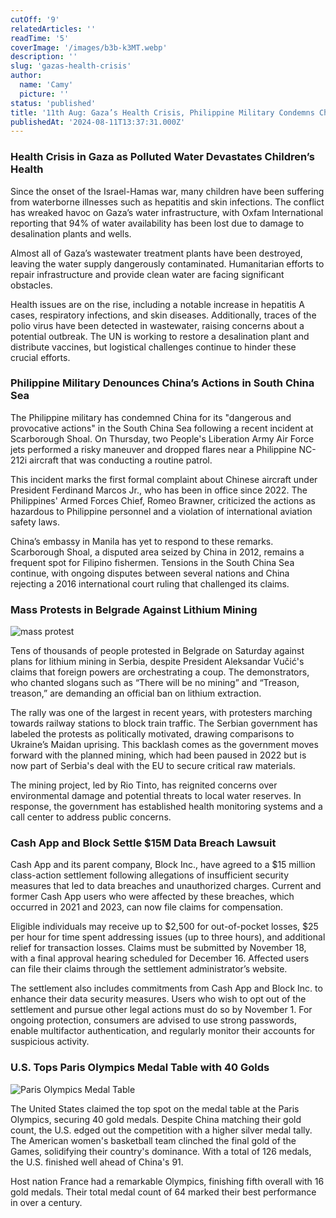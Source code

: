 ```yaml
---
cutOff: '9'
relatedArticles: ''
readTime: '5'
coverImage: '/images/b3b-k3MT.webp'
description: ''
slug: 'gazas-health-crisis'
author:
  name: 'Camy'
  picture: ''
status: 'published'
title: '11th Aug: Gaza’s Health Crisis, Philippine Military Condemns China'
publishedAt: '2024-08-11T13:37:31.000Z'
---
```


### Health Crisis in Gaza as Polluted Water Devastates Children’s Health

Since the onset of the Israel-Hamas war, many children have been suffering from waterborne illnesses such as hepatitis and skin infections. The conflict has wreaked havoc on Gaza’s water infrastructure, with Oxfam International reporting that 94% of water availability has been lost due to damage to desalination plants and wells.

Almost all of Gaza’s wastewater treatment plants have been destroyed, leaving the water supply dangerously contaminated. Humanitarian efforts to repair infrastructure and provide clean water are facing significant obstacles.

Health issues are on the rise, including a notable increase in hepatitis A cases, respiratory infections, and skin diseases. Additionally, traces of the polio virus have been detected in wastewater, raising concerns about a potential outbreak. The UN is working to restore a desalination plant and distribute vaccines, but logistical challenges continue to hinder these crucial efforts.

### Philippine Military Denounces China’s Actions in South China Sea

The Philippine military has condemned China for its "dangerous and provocative actions" in the South China Sea following a recent incident at Scarborough Shoal. On Thursday, two People's Liberation Army Air Force jets performed a risky maneuver and dropped flares near a Philippine NC-212i aircraft that was conducting a routine patrol.

This incident marks the first formal complaint about Chinese aircraft under President Ferdinand Marcos Jr., who has been in office since 2022. The Philippines' Armed Forces Chief, Romeo Brawner, criticized the actions as hazardous to Philippine personnel and a violation of international aviation safety laws.

China’s embassy in Manila has yet to respond to these remarks. Scarborough Shoal, a disputed area seized by China in 2012, remains a frequent spot for Filipino fishermen. Tensions in the South China Sea continue, with ongoing disputes between several nations and China rejecting a 2016 international court ruling that challenged its claims.

### Mass Protests in Belgrade Against Lithium Mining

![mass protest](/images/11th-aug--gaza-s-health-crisis--philippine-military-condemns-china-g5MD.webp)

Tens of thousands of people protested in Belgrade on Saturday against plans for lithium mining in Serbia, despite President Aleksandar Vučić's claims that foreign powers are orchestrating a coup. The demonstrators, who chanted slogans such as “There will be no mining” and “Treason, treason,” are demanding an official ban on lithium extraction.

The rally was one of the largest in recent years, with protesters marching towards railway stations to block train traffic. The Serbian government has labeled the protests as politically motivated, drawing comparisons to Ukraine’s Maidan uprising. This backlash comes as the government moves forward with the planned mining, which had been paused in 2022 but is now part of Serbia's deal with the EU to secure critical raw materials.

The mining project, led by Rio Tinto, has reignited concerns over environmental damage and potential threats to local water reserves. In response, the government has established health monitoring systems and a call center to address public concerns.

### Cash App and Block Settle $15M Data Breach Lawsuit

Cash App and its parent company, Block Inc., have agreed to a $15 million class-action settlement following allegations of insufficient security measures that led to data breaches and unauthorized charges. Current and former Cash App users who were affected by these breaches, which occurred in 2021 and 2023, can now file claims for compensation.

Eligible individuals may receive up to $2,500 for out-of-pocket losses, $25 per hour for time spent addressing issues (up to three hours), and additional relief for transaction losses. Claims must be submitted by November 18, with a final approval hearing scheduled for December 16. Affected users can file their claims through the settlement administrator’s website.

The settlement also includes commitments from Cash App and Block Inc. to enhance their data security measures. Users who wish to opt out of the settlement and pursue other legal actions must do so by November 1. For ongoing protection, consumers are advised to use strong passwords, enable multifactor authentication, and regularly monitor their accounts for suspicious activity.

### U.S. Tops Paris Olympics Medal Table with 40 Golds

![Paris Olympics Medal Table](/images/b3b-cwOT.webp)

The United States claimed the top spot on the medal table at the Paris Olympics, securing 40 gold medals. Despite China matching their gold count, the U.S. edged out the competition with a higher silver medal tally. The American women's basketball team clinched the final gold of the Games, solidifying their country's dominance. With a total of 126 medals, the U.S. finished well ahead of China's 91.

Host nation France had a remarkable Olympics, finishing fifth overall with 16 gold medals. Their total medal count of 64 marked their best performance in over a century.